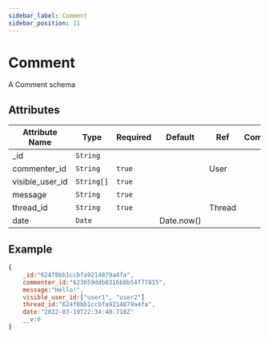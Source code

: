 ```yaml
---
sidebar_label: Comment
sidebar_position: 11
---
```


# Comment

A Comment schema

## Attributes

| Attribute Name  | Type       | Required | Default    | Ref    | Comments |
| --------------- | ---------- | -------- | ---------- | ------ | -------- |
| \_id            | `String`   |          |            |        |          |
| commenter_id    | `String`   | `true`   |            | User   |          |
| visible_user_id | `String[]` | `true`   |            |        |          |
| message         | `String`   | `true`   |            |        |          |
| thread_id       | `String`   | `true`   |            | Thread |          |
| date            | `Date`     |          | Date.now() |        |          |

## Example

```js
{
    _id:"624f8bb1ccbfa9214879a4fa",
    commenter_id:"623659ddb8316b8b54f77815",
    message:"Hello!",
    visible_user_id:["user1", "user2"]
    thread_id:"624f8bb1ccbfa9214879a4fa",
    date:"2022-03-19T22:34:40.718Z"
    __v:0
}
```
